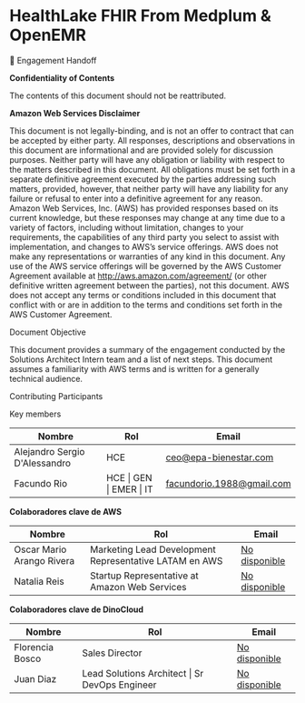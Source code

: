 # HealthLake FHIR From Medplum & OpenEMR

🔸 Engagement Handoff

<b>Confidentiality of Contents</b>

The contents of this document should not be reattributed.

<b>Amazon Web Services Disclaimer</b>

This document is not legally-binding, and is not an offer to contract that can be accepted by either party. All responses, descriptions and observations in this document are informational and are provided solely for discussion purposes. Neither party will have any obligation or liability with respect to the matters described in this document. All obligations must be set forth in a separate definitive agreement executed by the parties addressing such matters, provided, however, that neither party will have any liability for any failure or refusal to enter into a definitive agreement for any reason. Amazon Web Services, Inc. (AWS) has provided responses based on its current knowledge, but these responses may change at any time due to a variety of factors, including without limitation, changes to your requirements, the capabilities of any third party you select to assist with implementation, and changes to AWS’s service offerings. AWS does not make any representations or warranties of any kind in this document. Any use of the AWS service offerings will be governed by the AWS Customer Agreement available at http://aws.amazon.com/agreement/ (or other definitive written agreement between the parties), not this document. AWS does not accept any terms or conditions included in this document that conflict with or are in addition to the terms and conditions set forth in the AWS Customer Agreement.

Document Objective

This document provides a summary of the engagement conducted by the Solutions Architect Intern team and a list of next steps. This document assumes a familiarity with AWS terms and is written for a generally technical audience.

Contributing Participants

Key members

<table>
<thead>
<tr>
<th>Nombre</th>
<th>Rol</th>
<th>Email</th>
</tr>
</thead>
<tbody>
<tr>
<td>Alejandro Sergio D'Alessandro</td>
<td>HCE</td>
<td><a href="mailto:ceo@epa-bienestar.com">ceo@epa-bienestar.com</a></td>
</tr>
<tr>
<td>Facundo Rio</td>
<td>HCE | GEN | EMER | IT</td>
<td><a href="mailto:facundorio.1988@gmail.com">facundorio.1988@gmail.com</a></td>
</tr>
</tbody>
</table>

<b>Colaboradores clave de AWS</b>
<table>
<thead>
<tr>
<th>Nombre</th>
<th>Rol</th>
<th>Email</th>
</tr>
</thead>
<tbody>
<tr>
<td>Oscar Mario Arango Rivera</td>
<td>Marketing Lead Development Representative LATAM en AWS</td>
<td><a href="mailto:mail@example.com">No disponible</a></td>
</tr>
<tr>
<td>Natalia Reis</td>
<td>Startup Representative at Amazon Web Services</td>
<td><a href="mailto:mail@example.com">No disponible</a></td>
</tr>
</tbody>
</table>

<b>Colaboradores clave de DinoCloud</b>
<table>
<thead>
<tr>
<th>Nombre</th>
<th>Rol</th>
<th>Email</th>
</tr>
</thead>
<tbody>
<tr>
<td>Florencia Bosco</td>
<td>Sales Director</td>
<td><a href="mailto:mail@example.com">No disponible</a></td>
</tr>
<tr>
<td>Juan Diaz</td>
<td>Lead Solutions Architect | Sr DevOps Engineer</td>
<td><a href="mailto:mail@example.com">No disponible</a></td>
</tr>
</tbody>
</table>
